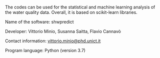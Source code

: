 The codes can be used for the statistical and machine learning analysis of the water quality data. Overall, it is based on scikit-learn libraries.

Name of the software: shwpredict

Developer: Vittorio Minio, Susanna Saitta, Flavio Cannavò

Contact information: vittorio.minio@phd.unict.it

Program language: Python (version 3.7)
